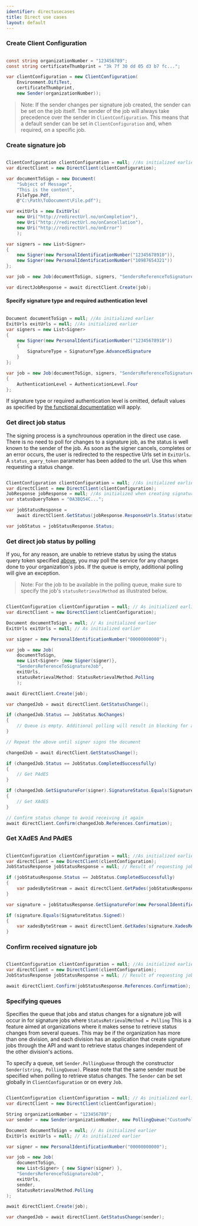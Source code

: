 ```yaml
---
identifier: directusecases
title: Direct use cases
layout: default
---
```



[comment]: <> (Using h3 with specific id to diff from the auto genereted one for portal use cases.)

<h3 id="crete-client-configuration-direct">Create Client Configuration</h3>

``` csharp

const string organizationNumber = "123456789";
const string certificateThumbprint = "3k 7f 30 dd 05 d3 b7 fc...";

var clientConfiguration = new ClientConfiguration(
    Environment.DifiTest,
    certificateThumbprint,
    new Sender(organizationNumber));

```

<blockquote>
Note: If the sender changes per signature job created, the sender can be set on the job itself. The sender of the job will always take precedence over the sender in <code>ClientConfiguration</code>. This means that a default sender can be set in <code>ClientConfiguration</code> and, when required, on a specific job.   
</blockquote>

### Create signature job

``` csharp

ClientConfiguration clientConfiguration = null; //As initialized earlier
var directClient = new DirectClient(clientConfiguration);

var documentToSign = new Document(
    "Subject of Message", 
    "This is the content", 
    FileType.Pdf, 
    @"C:\Path\ToDocument\File.pdf");

var exitUrls = new ExitUrls(
    new Uri("http://redirectUrl.no/onCompletion"), 
    new Uri("http://redirectUrl.no/onCancellation"), 
    new Uri("http://redirectUrl.no/onError")
    );

var signers = new List<Signer>
{
    new Signer(new PersonalIdentificationNumber("12345678910")),
    new Signer(new PersonalIdentificationNumber("10987654321"))
};

var job = new Job(documentToSign, signers, "SendersReferenceToSignatureJob", exitUrls);

var directJobResponse = await directClient.Create(job);

```

#### Specify signature type and required authentication level

``` csharp

Document documentToSign = null; //As initialized earlier
ExitUrls exitUrls = null; //As initialized earlier
var signers = new List<Signer>
{
    new Signer(new PersonalIdentificationNumber("12345678910"))
    {
        SignatureType = SignatureType.AdvancedSignature
    }
};

var job = new Job(documentToSign, signers, "SendersReferenceToSignatureJob", exitUrls)
{
    AuthenticationLevel = AuthenticationLevel.Four
};

```

If signature type or required authentication level is omitted, default values as specified by [the functional documentation](http://digipost.github.io/signature-api-specification/v1.0/#signaturtype) will apply.

### Get direct job status

The signing process is a synchrounous operation in the direct use case. There is no need to poll for changes to a signature job, as the status is well known to the sender of the job. As soon as the signer cancels, completes or an error occurs, the user is redirected to the respective Urls set in `ExitUrls`. A `status_query_token` parameter has been added to the url. Use this when requesting a status change.

``` csharp

ClientConfiguration clientConfiguration = null; //As initialized earlier
var directClient = new DirectClient(clientConfiguration);
JobResponse jobResponse = null; //As initialized when creating signature job
var statusQueryToken = "0A3BQ54C...";

var jobStatusResponse =
    await directClient.GetStatus(jobResponse.ResponseUrls.Status(statusQueryToken));

var jobStatus = jobStatusResponse.Status;

```

### Get direct job status by polling

If you, for any reason, are unable to retrieve status by using the status query token specified <a href="#uc03">above</a>, you may poll the service for any changes done to your organization's jobs. If the queue is empty, additional polling will give an exception.

<blockquote>Note: For the job to be available in the polling queue, make sure to specify the job's <code>statusRetrievalMethod</code> as illustrated below.</blockquote>

``` csharp

ClientConfiguration clientConfiguration = null; // As initialized earlier
var directClient = new DirectClient(clientConfiguration);

Document documentToSign = null; // As initialized earlier
ExitUrls exitUrls = null; // As initialized earlier

var signer = new PersonalIdentificationNumber("00000000000");

var job = new Job(
    documentToSign,
    new List<Signer> {new Signer(signer)},
    "SendersReferenceToSignatureJob",
    exitUrls,
    statusRetrievalMethod: StatusRetrievalMethod.Polling
    );

await directClient.Create(job);

var changedJob = await directClient.GetStatusChange();

if (changedJob.Status == JobStatus.NoChanges)
{
    // Queue is empty. Additional polling will result in blocking for a defined period.
}

// Repeat the above until signer signs the document

changedJob = await directClient.GetStatusChange();

if (changedJob.Status == JobStatus.CompletedSuccessfully)
{
    // Get PAdES
}

if (changedJob.GetSignatureFor(signer).SignatureStatus.Equals(SignatureStatus.Signed))
{
    // Get XAdES
}

// Confirm status change to avoid receiving it again
await directClient.Confirm(changedJob.References.Confirmation);


```

[comment]: <> (Using h3 with specific id to diff from the auto genereted one for portal use cases.)

<h3 id="get-xades-and-pades-direct"> Get XAdES And PAdES</h3>   

``` csharp

ClientConfiguration clientConfiguration = null; //As initialized earlier
var directClient = new DirectClient(clientConfiguration);
JobStatusResponse jobStatusResponse = null; // Result of requesting job status

if (jobStatusResponse.Status == JobStatus.CompletedSuccessfully)
{
    var padesByteStream = await directClient.GetPades(jobStatusResponse.References.Pades);
}

var signature = jobStatusResponse.GetSignatureFor(new PersonalIdentificationNumber("00000000000"));

if (signature.Equals(SignatureStatus.Signed))
{
    var xadesByteStream = await directClient.GetXades(signature.XadesReference);
}

```

### Confirm received signature job

``` csharp

ClientConfiguration clientConfiguration = null; //As initialized earlier
var directClient = new DirectClient(clientConfiguration);
JobStatusResponse jobStatusResponse = null; // Result of requesting job status

await directClient.Confirm(jobStatusResponse.References.Confirmation);

```

### Specifying queues

Specifies the queue that jobs and status changes for a signature job will occur in for signature jobs where `StatusRetrievalMethod = Polling` This is a feature aimed at organizations where it makes sense to retrieve status changes from several queues. This may be if the organization has more than one division, and each division has an application that create signature jobs through the API and want to retrieve status changes independent of the other division's actions.

To specify a queue, set `Sender.PollingQueue` through the constructor `Sender(string, PollingQueue)`. Please note that the same sender must be specified when polling to retrieve status changes. The `Sender` can be set globally in `ClientConfiguration` or on every `Job`.

``` csharp

ClientConfiguration clientConfiguration = null; // As initialized earlier
var directClient = new DirectClient(clientConfiguration);

String organizationNumber = "123456789";
var sender = new Sender(organizationNumber, new PollingQueue("CustomPollingQueue"));

Document documentToSign = null; // As initialized earlier
ExitUrls exitUrls = null; // As initialized earlier

var signer = new PersonalIdentificationNumber("00000000000");

var job = new Job(
    documentToSign,
    new List<Signer> { new Signer(signer) },
    "SendersReferenceToSignatureJob",
    exitUrls,
    sender,
    StatusRetrievalMethod.Polling
);

await directClient.Create(job);

var changedJob = await directClient.GetStatusChange(sender);

```


